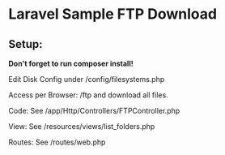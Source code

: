 # Laravel Sample FTP Download

## Setup:
**Don't forget to run composer install!**

Edit Disk Config under /config/filesystems.php

Access per Browser: /ftp and download all files.

Code: See /app/Http/Controllers/FTPController.php

View: See /resources/views/list_folders.php

Routes: See /routes/web.php